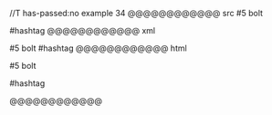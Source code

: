 //T has-passed:no
example 34
@@@@@@@@@@@@ src
#5 bolt

#hashtag
@@@@@@@@@@@@ xml
<?xml version="1.0" encoding="UTF-8"?>
<!DOCTYPE document SYSTEM "CommonMark.dtd">
<document xmlns="http://commonmark.org/xml/1.0">
  <paragraph>
    <text>#5 bolt</text>
  </paragraph>
  <paragraph>
    <text>#hashtag</text>
  </paragraph>
</document>
@@@@@@@@@@@@ html
<p>#5 bolt</p>
<p>#hashtag</p>
@@@@@@@@@@@@
